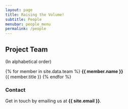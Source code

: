 ```yaml
---
layout: page
title: Raising the Volume!
subtitle: People
menubar: people_menu
permalink: /people
---
```


## Project Team

(In alphabetical order)

{% for member in site.data.team %}
**{{ member.name }}**  
{{ member.title }}
{% endfor %}  

### Contact

Get in touch by emailing us at **{{ site.email }}**.
